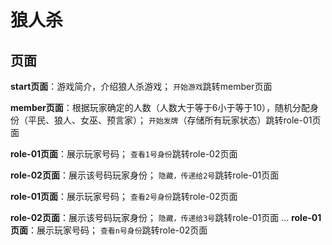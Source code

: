 # 狼人杀
## 页面
**start页面**：游戏简介，介绍狼人杀游戏；
`开始游戏`跳转member页面

**member页面**：根据玩家确定的人数（人数大于等于6小于等于10），随机分配身份（平民、狼人、女巫、预言家）；
`开始发牌`（存储所有玩家状态）跳转role-01页面

**role-01页面**：展示玩家号码；
`查看1号身份`跳转role-02页面

**role-02页面**：展示该号码玩家身份；
`隐藏，传递给2号`跳转role-01页面

**role-01页面**：展示玩家号码；
`查看2号身份`跳转role-02页面

**role-02页面**：展示该号码玩家身份；
`隐藏，传递给3号`跳转role-01页面
...
**role-01页面**：展示玩家号码；
`查看n号身份`跳转role-02页面
